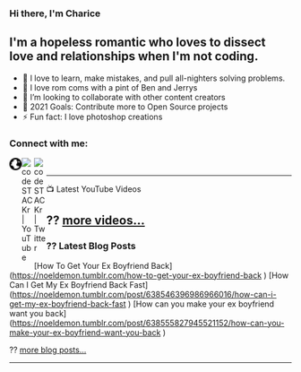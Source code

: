 ### Hi there, I'm Charice
## I'm a hopeless romantic who loves to dissect love and relationships when I'm not coding.

- 🔭 I love to learn, make mistakes, and pull all-nighters solving problems.
- 🌱 I love rom coms with a pint of Ben and Jerrys
- 👯 I’m looking to collaborate with other content creators
- 🥅 2021 Goals: Contribute more to Open Source projects
- ⚡ Fun fact: I love photoshop creations


### Connect with me:

[<img align="left" alt="codeSTACKr.com" width="22px" src="https://raw.githubusercontent.com/iconic/open-iconic/master/svg/globe.svg" />][website]
[<img align="left" alt="codeSTACKr | YouTube" width="22px" src="https://cdn.jsdelivr.net/npm/simple-icons@v3/icons/youtube.svg" />][youtube]
[<img align="left" alt="codeSTACKr | Twitter" width="22px" src="https://cdn.jsdelivr.net/npm/simple-icons@v3/icons/twitter.svg" />][twitter]

<br />


---
📺 Latest YouTube Videos
<br>

?? [more videos...](https://www.youtube.com/channel/UCngbUNrf9pk7lJcawuDsJPw)
---

### ?? Latest Blog Posts

<!-- BLOG-POST-LIST:START -->
[How To Get Your Ex Boyfriend Back] (https://noeldemon.tumblr.com/how-to-get-your-ex-boyfriend-back
)
[How Can I Get My Ex Boyfriend Back Fast] (https://noeldemon.tumblr.com/post/638546396986966016/how-can-i-get-my-ex-boyfriend-back-fast
)
[How can you make your ex boyfriend want you back] (https://noeldemon.tumblr.com/post/638555827945521152/how-can-you-make-your-ex-boyfriend-want-you-back
)

<!-- BLOG-POST-LIST:END -->

?? [more blog posts...](https://exbackexpertise.weebly.com/)

---


[website]: https://exbackluv.wordpress.com/
[twitter]: https://twitter.com/ExBackExpertise
[youtube]: https://www.youtube.com/channel/UCngbUNrf9pk7lJcawuDsJPw

